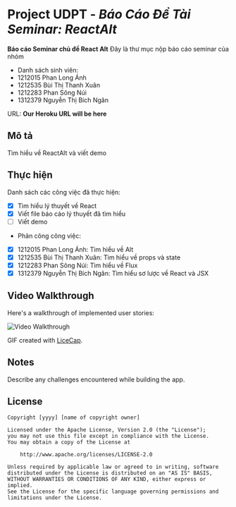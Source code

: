 ﻿# Project UDPT - *Báo Cáo Đề Tài Seminar: ReactAlt*

**Báo cáo Seminar chủ đề React Alt** Đây là thư mục nộp báo cáo seminar của nhóm

* Danh sách sinh viên: 
* 1212015 Phan Long Ánh
* 1212535 Bùi Thị Thanh Xuân
* 1212283 Phan Sông Núi
* 1312379 Nguyễn Thị Bích Ngân

URL: **Our Heroku URL will be here**
## Mô tả

Tìm hiểu về ReactAlt và viết demo

## Thực hiện

Danh sách các công việc đã thực hiện:
* [x] Tìm hiểu lý thuyết về React
* [x] Viết file báo cáo lý thuyết đã tìm hiểu
* [ ] Viết demo

* Phân công công việc: 
* [x] 1212015 Phan Long Ánh: Tìm hiểu về Alt
* [x] 1212535 Bùi Thị Thanh Xuân: Tìm hiểu về props và state
* [x] 1212283 Phan Sông Núi: Tìm hiểu về Flux
* [x] 1312379 Nguyễn Thị Bích Ngân: Tìm hiểu sơ lược về React và JSX

## Video Walkthrough

Here's a walkthrough of implemented user stories:

![Video Walkthrough](relative-path-to-your-gif-file-on-github-or-absolute-path-to-file-on-imgur-or-youtube)

GIF created with [LiceCap](http://www.cockos.com/licecap/).

## Notes

Describe any challenges encountered while building the app.

## License

    Copyright [yyyy] [name of copyright owner]

    Licensed under the Apache License, Version 2.0 (the "License");
    you may not use this file except in compliance with the License.
    You may obtain a copy of the License at

        http://www.apache.org/licenses/LICENSE-2.0

    Unless required by applicable law or agreed to in writing, software
    distributed under the License is distributed on an "AS IS" BASIS,
    WITHOUT WARRANTIES OR CONDITIONS OF ANY KIND, either express or implied.
    See the License for the specific language governing permissions and
    limitations under the License.
